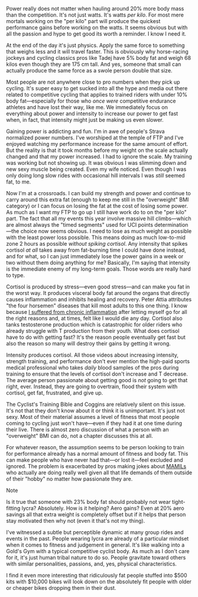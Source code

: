 Power really does not matter when hauling around 20% more body mass than the competition. It's not just watts. It's watts *per kilo*. For most mere mortals working on the "per kilo" part will produce the quickest performance gains before working on the watts. It seems obvious but with all the passion and hype to get good its worth a reminder. I know I need it.

At the end of the day it's just physics. Apply the same force to something that weighs less and it will travel faster. This is obviously why horse-racing jockeys and cycling classics pros like Tadej have 5% body fat and weigh 68 kilos even though they are 175 cm tall. And yes, someone that small can actually produce the same force as a swole person double that size.

Most people are not anywhere close to pro numbers when they pick up cycling. It's super easy to get sucked into all the hype and media out there related to competitive cycling that applies to trained riders with under 10% body fat—especially for those who *once were* competitive endurance athletes and have lost their way, like me. We immediately focus on everything about power and intensity to increase our power to get fast when, in fact, that intensity might just be making us even slower.

Gaining power is addicting and fun. I'm in awe of people's Strava normalized power numbers. I've worshiped at the temple of FTP and I've enjoyed watching my performance increase for the same amount of effort. But the reality is that it took months before my weight on the scale actually changed and that my power increased. I had to ignore the scale. My training was working but not showing up. It was obvious I was slimming down and new sexy muscle being created. Even my wife noticed. Even though I was only doing long slow rides with occasional hill intervals I was *still* seemed fat, to me.

Now I'm at a crossroads. I can build my strength and power and continue to carry around this extra fat (enough to keep me still in the "overweight" BMI category) or I can focus on losing the fat at the cost of losing some power. As much as I want my FTP to go up I still have work do to on the "per kilo" part. The fact that all my events this year involve massive hill climbs—which are almost always the "timed segments" used for UCI points determination—the choice now seems obvious. I need to lose as much weight as possible with the least power loss possible. This means doing as much low-to-mid zone 2 hours as possible *without spiking cortisol*. Any intensity that spikes cortisol *at all* takes away from fat-burning time I could have done instead, and for what, so I can just immediately lose the power gains in a week or two without them doing anything for me? Basically, I'm saying that intensity is the immediate enemy of my long-term goals. Those words are really hard to type.

Cortisol is produced by stress—even good stress—and can make you fat in the worst way. It produces visceral body fat around the organs that directly causes inflammation and inhibits healing and recovery. Peter Attia attributes "the four horsemen" diseases that kill most adults to this one thing. I know because [I suffered from chronic inflammation](Chronic%20inflammation%20cured.md) after letting myself go for all the right reasons and, at times, felt like I would die any day. Cortisol also tanks testosterone production which is catastrophic for older riders who already struggle with T production from their youth. What does cortisol have to do with getting fast? It's the reason people eventually get fast but also the reason so many will destroy their gains by getting it wrong.

Intensity produces cortisol. All those videos about increasing intensity, strength training, and performance don't ever mention the high-paid sports medical professional who takes *daily* blood samples of the pros during training to ensure that the levels of cortisol don't increase and T decrease. The average person passionate about getting good is *not* going to get that right, ever. Instead, they are going to overtrain, flood their system with cortisol, get fat, frustrated, and give up.

The Cyclist's Training Bible and Coggins are relatively silent on this issue. It's not that they don't know about it or think it is unimportant. It's just not sexy. Most of their material assumes a level of fitness that most people coming to cycling just won't have—even if they had it at one time during their live. There is almost zero discussion of what a person with an "overweight" BMI can do, not a chapter discusses this at all. 

For whatever reason, the assumption seems to be person looking to train for performance already has a normal amount of fitness and body fat. This can make people who have never had that—or lost it—feel excluded and ignored. The problem is exacerbated by pros making jokes about [MAMILs](../Bikes/MAMIL%20-%20Middle-Age%20Men%20In%20Lycra.md) who actually are doing really well given all that life demands of them outside of their "hobby" no matter how passionate they are. 

> [!NOTE]
>Is it true that someone with 23% body fat should probably not wear tight-fitting lycra? Absolutely. How is it helping? Aero gains? Even at 20% aero savings all that extra weight is completely offset but if it helps that person stay motivated then why not (even it that's not my thing).
>
>I've witnessed a subtle but perceptible dynamic at many group rides and events in the past. People wearing lycra are already of a particular mindset when it comes to fitness and judgement in general. It's like walking into a Gold's Gym with a typical competitive cyclist body. As much as I don't care for it, it's just human tribal nature to do so. People gravitate toward others with similar personalities, passions, and, yes, physical characteristics.
>
>I find it even more interesting that ridiculously fat people stuffed into $500 kits with $10,000 bikes will look down on the absolutely fit people with older or cheaper bikes dropping them in their dust.
